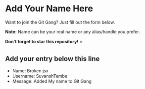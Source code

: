 # Add Your Name Here

Want to join the Git Gang? Just fill out the form below.

**Note:** Name can be your real name or any alias/handle you prefer.

**Don't forget to star this repository!** ⭐

## Add your entry below this line
- Name: Broken jsx
- Username: SuvanshTembe
- Message: Added My name to Git Gang
